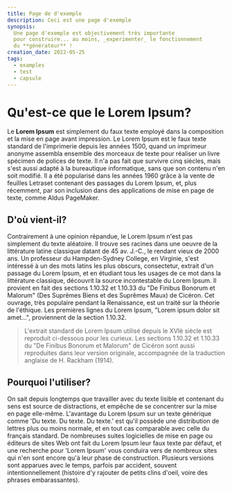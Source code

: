 ```yaml
---
title: Page de d'exemple
description: Ceci est une page d'exemple
synopsis:
  Une page d'exemple est objectivement très importante
  pour construire... au moins, _experimenter_ le fonctionnement
  du **générateur** !
creation_date: 2022-05-25
tags: 
  - examples 
  - test
  - capsule
---
```


# Qu'est-ce que le Lorem Ipsum?

Le **Lorem Ipsum** est simplement du faux texte employé dans la composition et
la mise en page avant impression. Le Lorem Ipsum est le faux texte standard de
l'imprimerie depuis les années 1500, quand un imprimeur anonyme assembla
ensemble des morceaux de texte pour réaliser un livre spécimen de polices de
texte. Il n'a pas fait que survivre cinq siècles, mais s'est aussi adapté à la
bureautique informatique, sans que son contenu n'en soit modifié. Il a été
popularisé dans les années 1960 grâce à la vente de feuilles Letraset contenant
des passages du Lorem Ipsum, et, plus récemment, par son inclusion dans des
applications de mise en page de texte, comme Aldus PageMaker.

## D'où vient-il?

Contrairement à une opinion répandue, le Lorem Ipsum n'est pas simplement du
texte aléatoire. Il trouve ses racines dans une oeuvre de la littérature latine
classique datant de 45 av. J.-C., le rendant vieux de 2000 ans. Un professeur du
Hampden-Sydney College, en Virginie, s'est intéressé à un des mots latins les
plus obscurs, consectetur, extrait d'un passage du Lorem Ipsum, et en étudiant
tous les usages de ce mot dans la littérature classique, découvrit la source
incontestable du Lorem Ipsum. Il provient en fait des sections 1.10.32 et
1.10.33 du "De Finibus Bonorum et Malorum" (Des Suprêmes Biens et des Suprêmes
Maux) de Cicéron. Cet ouvrage, très populaire pendant la Renaissance, est un
traité sur la théorie de l'éthique. Les premières lignes du Lorem Ipsum, "Lorem
ipsum dolor sit amet...", proviennent de la section 1.10.32.

> L'extrait standard de Lorem Ipsum utilisé depuis le XVIè siècle est reproduit
> ci-dessous pour les curieux. Les sections 1.10.32 et 1.10.33 du "De Finibus
> Bonorum et Malorum" de Cicéron sont aussi reproduites dans leur version
> originale, accompagnée de la traduction anglaise de H. Rackham (1914).

## Pourquoi l'utiliser?

On sait depuis longtemps que travailler avec du texte lisible et contenant du
sens est source de distractions, et empêche de se concentrer sur la mise en page
elle-même. L'avantage du Lorem Ipsum sur un texte générique comme 'Du texte. Du
texte. Du texte.' est qu'il possède une distribution de lettres plus ou moins
normale, et en tout cas comparable avec celle du français standard. De
nombreuses suites logicielles de mise en page ou éditeurs de sites Web ont fait
du Lorem Ipsum leur faux texte par défaut, et une recherche pour 'Lorem Ipsum'
vous conduira vers de nombreux sites qui n'en sont encore qu'à leur phase de
construction. Plusieurs versions sont apparues avec le temps, parfois par
accident, souvent intentionnellement (histoire d'y rajouter de petits clins
d'oeil, voire des phrases embarassantes).
